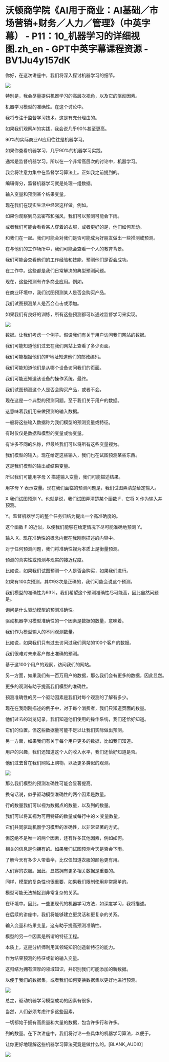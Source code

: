 # 沃顿商学院《AI用于商业：AI基础／市场营销+财务／人力／管理》（中英字幕） - P11：10_机器学习的详细视图.zh_en - GPT中英字幕课程资源 - BV1Ju4y157dK

你好，在这次讲座中，我们将深入探讨机器学习的细节。

![](img/33371fd29fdcdcfa12400f3f3a0bb95f_1.png)

特别是，我会尽量提供机器学习的高层次视角，以及它的驱动因素。

机器学习模型的准确性。在这个讨论中。

我将专注于监督学习技术。这是有充分理由的。

如果我们观察AI的实践，我会说几乎90%甚至更高。

90%的实际商业AI应用往往是机器学习。

如果你查看机器学习，几乎90%的机器学习实践。

通常是监督机器学习。所以在一个非常高层次的讨论中，机器学习。

我会将注意力集中在监督学习算法上。正如我之前提到的。

编辑得分，监督机器学习就是处理一组数据。

输入变量和预测某个结果变量。

现在我们在现实生活中经常这样做。例如。

如果你观察到乌云密布和强风，我们可以预测可能会下雨。

或者我们可能会看看某人穿着的衣服，或者更好的是，他们如何互动。

和我们在一起。我们可能会对我们是否可能成为好朋友做出一些推测或预测。

在与他们的工作场所中，我们可能会查看一个人的教育背景。

我们可能会查看他们的工作经验和技能，预测他们是否会成功。

在工作中。这些都是我们日常解决的典型预测问题。

现在，这些预测有许多商业应用。例如。

在商业环境中，我们试图预测某人是否会购买产品。

我们试图预测某人是否会点击或添加。

如果我们有良好的训练，所有这些预测都可以通过监督学习来实现。

![](img/33371fd29fdcdcfa12400f3f3a0bb95f_3.png)

数据。让我们考虑一个例子。假设我们有关于用户访问我们网站的数据。

我们可能知道他们过去在我们网站上查看了多少页面。

我们可能根据他们的IP地址知道他们的邮政编码。

我们可能知道他们是从哪个设备访问我们的页面。

我们可能还知道该设备的操作系统。最终。

我们试图预测这个人是否会购买产品，或者不会。

现在这是一个典型的预测问题。至于我们关于用户的数据。

这意味着我们用来做预测的输入数据。

一般将这些输入数据称为我们模型的预测变量或特征。

有时仅仅是数据和模型的变量或协变量。

有许多不同的名称，但最终我们可以将所有这些变量视为。

我们模型的输入。现在给定这些输入，我们也在试图预测某些东西。

这是我们模型的输出或结果变量。

所以我们可能用字母 X 描述输入变量，我们可能描述结果。

用字母 Y 表示变量。现在我们面临的预测问题是，我们试图弄清楚给定输入。

X 我们试图预测 Y。也就是说，我们试图弄清楚某个函数 F，它将 X 作为输入并预测。

Y。监督机器学习的整个任务归结为提出一个高准确度的。

这个函数 F 的近似，以便我们能够在给定情况下尽可能准确地预测 Y。

输入 X。现在准确性的概念内嵌在我刚刚描述的内容中。

对于任何预测问题，我们将准确性视为本质上是衡量预测。

预测的真实性或预测与现实的接近程度。

比如说，如果我们试图预测一个人是否会购买，如果我们进行。

如果有100次预测，其中93次是正确的，我们可能会说这个预测。

我们模型的准确性为93%。我们希望这个预测准确性尽可能高，因此自然问题是。

询问是什么驱动模型的预测准确性。

驱动机器学习模型准确性的一个因素是数据的数量，意味着。

我们作为模型输入的不同观测数量。

比如说，如果我们只有过去访问过我们网站的100个客户的数据。

我们很难对未来客户做出准确的预测。

基于这100个用户的观察，访问我们的网站。

另一方面，如果我们有一百万用户的数据，那么我们会有更多的数据，因此显然。

更多的观测有助于提高我们模型的准确性。

预测准确性的另一个驱动因素是我们对每个观测的了解有多少。

现在在我刚刚描述的例子中，对于每个消费者，我们只知道页面的数量。

他们过去的浏览记录，我们知道他们使用的操作系统，我们还恰好知道。

它们的位置。但这些数据量可能不足以让我们实际做出预测。

另一方面，如果我们有关于每个用户更多的数据，比如我们知道。

用户的兴趣，我们还知道这个人的收入水平，我们还恰好知道是否。

他们过去曾在我们网站上购物，以及更多类似的观测。

![](img/33371fd29fdcdcfa12400f3f3a0bb95f_5.png)

那么我们模型的预测准确性可能会显著提高。

换句话说，似乎驱动模型准确性的两个因素是数量。

行的数量我们可以视为数据点的数量，以及列的数量。

我们可以将其视为可用特征的数量或每行中的 x 变量数量。

它们共同驱动机器学习模型的准确性，以非常显著的方式。

但这绝不是唯一的两个因素，还有许多其他因素，例如如何。

相关的信息是你拥有的。如果我们试图预测今天是否会下雨。

了解今天有多少人带着伞，比仅仅知道衣服的颜色更有用。

人们穿的衣服。因此，显然拥有更多相关数据是重要的。

同样，模型的复杂性也很重要，如果我们限制使用非常简单的。

模型可能无法捕捉到非常复杂的关系。

在环境中。因此，一些更现代的机器学习方法，如深度学习，我将描述。

在后续的讲座中，我们将能够建立更灵活和更复杂的关系。

输入变量和结果变量，这有助于提高预测准确性。

模型的另一个因素是所谓的特征工程。

本质上，这是分析师利用其领域知识创造新特征的能力。

作为结果预测的特征或新的输入变量。

这归结为拥有深厚的领域知识，并识别我们可能添加的新数据。

以便于我们的数据集，或者我们如何变换数据集以更好地进行预测。

![](img/33371fd29fdcdcfa12400f3f3a0bb95f_7.png)

总之，驱动机器学习模型成功的因素有很多。

当然，人们必须考虑许多这些因素。

一切都始于拥有高质量和大量的数据，包含许多行和许多。

列的数量。在下次讲座中，我们将讨论一些具体的机器学习算法，以便于。

让你更好地理解这些机器学习算法究竟是做什么的。[BLANK_AUDIO]

![](img/33371fd29fdcdcfa12400f3f3a0bb95f_9.png)
